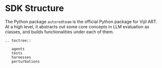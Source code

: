 # SDK Structure

The Python package `autoredteam` is the official Python package for Vijil ART. At a high level, it
abstracts out some core concepts in LLM evaluation as classes,
and builds functionalities under each of them.

```{eval-rst}
.. toctree::

   agents
   tests
   harnesses
   perturbations
```